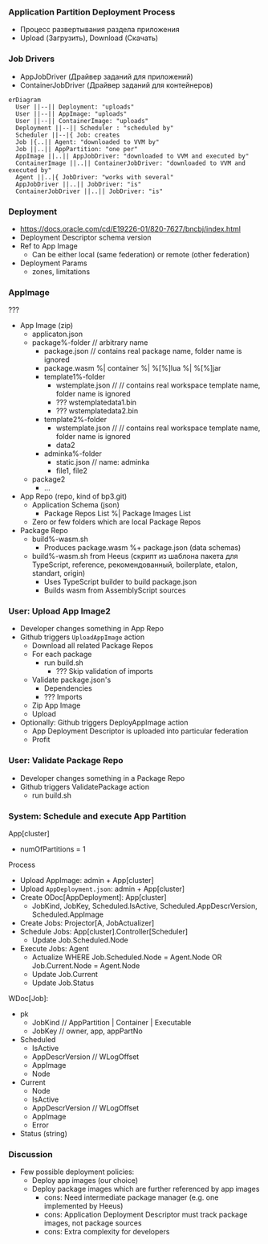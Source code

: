 ### Application Partition Deployment Process

- Процесс развертывания раздела приложения
- Upload (Загрузить), Download (Скачать)

### Job Drivers
- AppJobDriver (Драйвер заданий для приложений)
- ContainerJobDriver (Драйвер заданий для контейнеров)

```mermaid
erDiagram
  User ||--|| Deployment: "uploads"
  User ||--|| AppImage: "uploads"
  User ||--|| ContainerImage: "uploads"
  Deployment ||--|| Scheduler : "scheduled by"
  Scheduler ||--|{ Job: creates
  Job |{..|| Agent: "downloaded to VVM by"
  Job ||..|| AppPartition: "one per"
  AppImage ||..|| AppJobDriver: "downloaded to VVM and executed by"
  ContainerImage ||..|| ContainerJobDriver: "downloaded to VVM and executed by"
  Agent ||..|{ JobDriver: "works with several"
  AppJobDriver ||..|| JobDriver: "is"
  ContainerJobDriver ||..|| JobDriver: "is"
```



### Deployment
- https://docs.oracle.com/cd/E19226-01/820-7627/bncbj/index.html
- Deployment Descriptor schema version
- Ref to App Image
  - Can be either local (same federation) or remote (other federation)
- Deployment Params
  - zones, limitations

### AppImage

???
- App Image (zip)
  - applicaton.json
  - package%-folder // arbitrary name
    - package.json // contains real package name, folder name is ignored
    - package.wasm %| container %| %[%]lua %| %[%]jar
    - template1%-folder
      - wstemplate.json // // contains real workspace template name, folder name is ignored
      - ??? wstemplatedata1.bin
      - ??? wstemplatedata2.bin
    - template2%-folder
      - wstemplate.json // // contains real workspace template name, folder name is ignored
      - data2
    - adminka%-folder
      - static.json // name: adminka
      - file1, file2
  - package2
    - ...
- App Repo (repo, kind of bp3.git)
  - Application Schema (json)
    - Package Repos List %| Package Images List
  - Zero or few folders which are local Package Repos
- Package Repo
  - build%-wasm.sh
    - Produces package.wasm %+ package.json (data schemas)
  - build%-wasm.sh from Heeus (скрипт из шаблона пакета для TypeScript, reference, рекомендованный, boilerplate, etalon, standart, origin)
    - Uses TypeScript builder to build package.json
    - Builds wasm from AssemblyScript sources

### User: Upload App Image2

- Developer changes something in App Repo
- Github triggers `UploadAppImage` action
  - Download all related Package Repos
  - For each package
    - run build.sh
      - ??? Skip validation of imports
  - Validate package.json's
    - Dependencies
    - ??? Imports
  - Zip App Image
  - Upload
- Optionally: Github triggers DeployAppImage action
  - App Deployment Descriptor is uploaded into particular federation
  - Profit

### User: Validate Package Repo

- Developer changes something in a Package Repo
- Github triggers ValidatePackage action
  - run build.sh

### System: Schedule and execute App Partition

App[cluster]

- numOfPartitions = 1

Process

- Upload AppImage: admin + App[cluster]
- Upload `AppDeployment.json`: admin + App[cluster]
- Create ODoc[AppDeployment]: App[cluster]
  - JobKind, JobKey, Scheduled.IsActive, Scheduled.AppDescrVersion, Scheduled.AppImage
- Create Jobs: Projector[A, JobActualizer]
- Schedule Jobs: App[cluster].Controller[Scheduler]
  - Update Job.Scheduled.Node
- Execute Jobs: Agent
  - Actualize WHERE Job.Scheduled.Node = Agent.Node OR Job.Current.Node = Agent.Node
  - Update Job.Current
  - Update Job.Status

 WDoc[Job]:
- pk
  - JobKind // AppPartition | Container | Executable
  - JobKey // owner, app, appPartNo
- Scheduled
  - IsActive
  - AppDescrVersion // WLogOffset
  - AppImage
  - Node
- Current
  - Node
  - IsActive
  - AppDescrVersion // WLogOffset
  - AppImage
  - Error
- Status (string)

### Discussion

- Few possible deployment policies:
  - Deploy app images (our choice)
  - Deploy package images which are further referenced by app images
    - cons: Need intermediate package manager (e.g. one implemented by Heeus)
    - cons: Application Deployment Descriptor must track package images, not package sources
    - cons: Extra complexity for developers